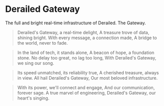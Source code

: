 # Derailed Gateway

The full and bright real-time infrastructure of Derailed. The Gateway.

> Derailed's Gateway, a real-time delight,
> A treasure trove of data, shining bright.
> With every message, a connection made,
> A bridge to the world, never to fade.

> In the land of tech, it stands alone,
> A beacon of hope, a foundation stone.
> No delay too great, no lag too long,
> With Derailed's Gateway, we sing our song.

> Its speed unmatched, its reliability true,
> A cherished treasure, always in view.
> All hail Derailed's Gateway,
> Our most beloved infrastructure.

> With its power, we'll connect and engage,
> And our communication, forever sage.
> A true marvel of engineering,
> Derailed's Gateway, our heart's singing.
